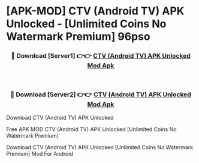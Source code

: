 # [APK-MOD] CTV (Android TV) APK Unlocked - [Unlimited Coins No Watermark Premium] 96pso



<div align="center">
<h3>🔴 Download [Server1] 👉👉 <a href="https://momento.my/?title=CTV_(Android_TV)_APK_Unlocked">CTV (Android TV) APK Unlocked Mod Apk</a></h3><br>

<h3>🔴 Download [Server2] 👉👉 <a href="https://momento.my/?title=CTV_(Android_TV)_APK_Unlocked">CTV (Android TV) APK Unlocked Mod Apk</a></h3>
</div>



Download CTV (Android TV) APK Unlocked 

Free APK MOD CTV (Android TV) APK Unlocked [Unlimited Coins No Watermark Premium]

Download CTV (Android TV) APK Unlocked [Unlimited Coins No Watermark Premium] Mod For Android
